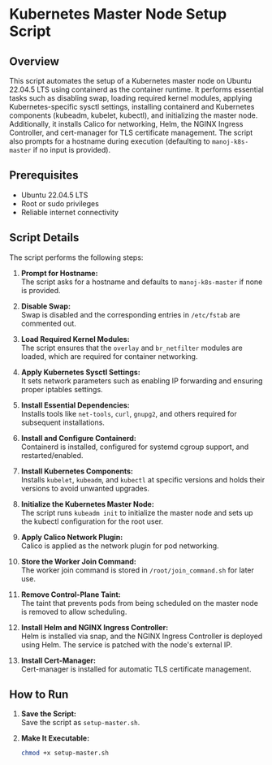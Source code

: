 # Kubernetes Master Node Setup Script

## Overview

This script automates the setup of a Kubernetes master node on Ubuntu 22.04.5 LTS using containerd as the container runtime. It performs essential tasks such as disabling swap, loading required kernel modules, applying Kubernetes-specific sysctl settings, installing containerd and Kubernetes components (kubeadm, kubelet, kubectl), and initializing the master node. Additionally, it installs Calico for networking, Helm, the NGINX Ingress Controller, and cert-manager for TLS certificate management. The script also prompts for a hostname during execution (defaulting to `manoj-k8s-master` if no input is provided).

## Prerequisites

- Ubuntu 22.04.5 LTS
- Root or sudo privileges
- Reliable internet connectivity

## Script Details

The script performs the following steps:

1. **Prompt for Hostname:**  
   The script asks for a hostname and defaults to `manoj-k8s-master` if none is provided.

2. **Disable Swap:**  
   Swap is disabled and the corresponding entries in `/etc/fstab` are commented out.

3. **Load Required Kernel Modules:**  
   The script ensures that the `overlay` and `br_netfilter` modules are loaded, which are required for container networking.

4. **Apply Kubernetes Sysctl Settings:**  
   It sets network parameters such as enabling IP forwarding and ensuring proper iptables settings.

5. **Install Essential Dependencies:**  
   Installs tools like `net-tools`, `curl`, `gnupg2`, and others required for subsequent installations.

6. **Install and Configure Containerd:**  
   Containerd is installed, configured for systemd cgroup support, and restarted/enabled.

7. **Install Kubernetes Components:**  
   Installs `kubelet`, `kubeadm`, and `kubectl` at specific versions and holds their versions to avoid unwanted upgrades.

8. **Initialize the Kubernetes Master Node:**  
   The script runs `kubeadm init` to initialize the master node and sets up the kubectl configuration for the root user.

9. **Apply Calico Network Plugin:**  
   Calico is applied as the network plugin for pod networking.

10. **Store the Worker Join Command:**  
    The worker join command is stored in `/root/join_command.sh` for later use.

11. **Remove Control-Plane Taint:**  
    The taint that prevents pods from being scheduled on the master node is removed to allow scheduling.

12. **Install Helm and NGINX Ingress Controller:**  
    Helm is installed via snap, and the NGINX Ingress Controller is deployed using Helm. The service is patched with the node's external IP.

13. **Install Cert-Manager:**  
    Cert-manager is installed for automatic TLS certificate management.

## How to Run

1. **Save the Script:**  
   Save the script as `setup-master.sh`.

2. **Make It Executable:**  
   ```bash
   chmod +x setup-master.sh

